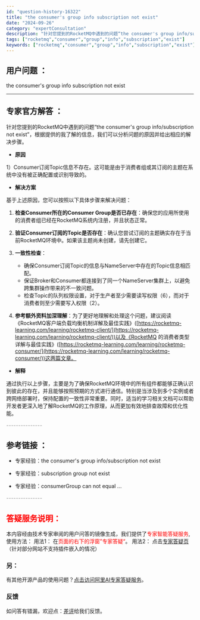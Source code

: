 ```yaml
---
id: "question-history-16322"
title: "the consumer's group info subscription not exist"
date: "2024-09-26"
category: "expertConsultation"
description: "针对您提到的RocketMQ中遇到的问题“the consumer's group info/subscription not exist”，根据提供的我了解的信息，我们可以分析问题的原因并给出相应的解决步骤。- **原因**1）Consumer订阅Topic信息不存在。这可能是由于消费者组或其订阅"
tags: ["rocketmq","consumer","group","info","subscription","exist"]
keywords: ["rocketmq","consumer","group","info","subscription","exist"]
---
```


## 用户问题 ： 
 the consumer's group info subscription not exist  

---------------
## 专家官方解答 ：

针对您提到的RocketMQ中遇到的问题“the consumer's group info/subscription not exist”，根据提供的我了解的信息，我们可以分析问题的原因并给出相应的解决步骤。

- **原因**

1）Consumer订阅Topic信息不存在。这可能是由于消费者组或其订阅的主题在系统中没有被正确配置或识别导致的。

- **解决方案**

基于上述原因，您可以按照以下具体步骤来解决问题：

1. **检查Consumer所在的Consumer Group是否已存在**：确保您的应用所使用的消费者组已经在RocketMQ系统内注册，并且状态正常。
   
2. **验证Consumer订阅的Topic是否存在**：确认您尝试订阅的主题确实存在于当前RocketMQ环境中。如果该主题尚未创建，请先创建它。

3. **一致性检查**：
   - 确保Consumer订阅Topic的信息与NameServer中存在的Topic信息相匹配。
   - 保证Broker和Consumer都连接到了同一个NameServer集群上，以避免跨集群操作带来的不一致问题。
   - 检查Topic的队列权限设置，对于生产者至少需要读写权限（6），而对于消费者则至少需要写入权限（2）。

4. **参考额外资料加深理解**：为了更好地理解和处理这个问题，建议阅读《RocketMQ客户端负载均衡机制详解及最佳实践》([https://rocketmq-learning.com/learning/rocketmq-client/](https://rocketmq-learning.com/learning/rocketmq-client/))以及《RocketMQ 的消费者类型详解与最佳实践》([https://rocketmq-learning.com/learning/rocketmq-consumer/](https://rocketmq-learning.com/learning/rocketmq-consumer/))这两篇文章。

- **解释**

通过执行以上步骤，主要是为了确保RocketMQ环境中的所有组件都能够正确认识到彼此的存在，并且能够按照预期的方式进行通信。特别是当涉及到多个实例或者跨网络部署时，保持配置的一致性非常重要。同时，适当的学习相关文档可以帮助开发者更深入地了解RocketMQ的工作原理，从而更加有效地排查故障和优化性能。


<font color="#949494">---------------</font> 


## 参考链接 ：

* 专家经验：the consumer's group info/subscription not exist 
 
 * 专家经验：subscription group not exist 
 
 * 专家经验：consumerGroup can not equal ... 


 <font color="#949494">---------------</font> 
 


## <font color="#FF0000">答疑服务说明：</font> 

本内容经由技术专家审阅的用户问答的镜像生成，我们提供了<font color="#FF0000">专家智能答疑服务</font>,使用方法：
用法1： 在<font color="#FF0000">页面的右下的浮窗”专家答疑“</font>。
用法2： 点击[专家答疑页](https://answer.opensource.alibaba.com/docs/intro)（针对部分网站不支持插件嵌入的情况）
### 另：


有其他开源产品的使用问题？[点击访问阿里AI专家答疑服务](https://answer.opensource.alibaba.com/docs/intro)。
### 反馈
如问答有错漏，欢迎点：[差评](https://ai.nacos.io/user/feedbackByEnhancerGradePOJOID?enhancerGradePOJOId=17199)给我们反馈。

